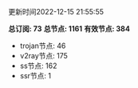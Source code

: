 更新时间2022-12-15 21:55:55

**总订阅: 73**
**总节点: 1161**
**有效节点: 384**
- trojan节点: 46
- v2ray节点: 175
- ss节点: 162
- ssr节点: 1
